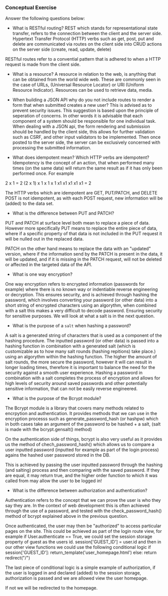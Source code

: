### Conceptual Exercise

Answer the following questions below:

- What is RESTful routing?
REST which stands for representational state transfer, refers to the connection between the client and the server side. Hypertext Transfer Protocol (HTTP) verbs such as get, post, put and delete are communicated via routes on the client side into CRUD actions on the server side (create, read, update, delete)

RESTful routes refer to a convential pattern that is adhered to when a HTTP request is made from the client side. 


- What is a resource?
A resource in relation to the web, is anything that can be obtained from the world wide web. These are commonly seen in the case of URLs, (Universal Resource Locator) or URI (Uniform Resource Indicator). Resources can be used to retrieve data, media.

- When building a JSON API why do you not include routes to render a form that when submitted creates a new user?
This is advised as to prevent security issues. This suggestion is based upon the principle of seperation of concerns. In other words it is advisable that each component of a system should be responsible for one individual task. When dealing with a JSON api, the form rendering and submission should be handled by the client side, this allows for further validation such as CSRF, and other input validators to be implemented. Then once posted to the server side, the server can be exclusively concerned with processing the submitted information. 


- What does idempotent mean? Which HTTP verbs are idempotent?
Idempotency is the concept of an action, that when performed many times (on the same data) will return the same result as if it has only been performed once. 
For example 

2 x 1 = 2
(2 x 1) x 1 x 1 x 1 x1 x1 x1 x1 x1 = 2

The HTTP verbs which are idempotent are GET, PUT/PATCH, and DELETE
POST is not idempotent, as with each POST request, new information will be (added) to the data set. 

- What is the difference between PUT and PATCH?

PUT and PATCH at surface level both mean to replace a piece of data. However more specifically PUT means to replace the entire piece of data, where if a specific property of that data is not included in the PUT request it will be nulled out in the replaced data. 

PATCH on the other hand means to replace the data with an "updated" version, where if the information send by the PATCH is present in the data, it will be updated, and if it is missing in the PATCH request, will not be deleted or affected in the targeted data of the API. 

- What is one way encryption?

One way encryption refers to encrypted information (passwords for example) where there is no known way or indentiable reverse engineering or decryption. This ensures security, and is achieved through hashing the password, which involves converting your password (or other data) into a short string of encrypted characters using an algorythm, when combined with a salt this makes a very difficult to decode password. Ensuring security for sensitive purposes. We will look at what a salt is in the next question. 

- What is the purpose of a `salt` when hashing a password?

A salt is a generated string of characters that is used as a component of the hashing procedure. The inputted password (or other data) is passed into a hashing function in combination with a generated salt (which is customizable as to how many salt rounds (hashing repitions) take place.) using an algorythm within the hashing function. The higher the amount of salt rounds, the more secure the password, however it will can result in longer loading times, therefore it is important to balance the need for the security against a smooth user experience. Hashing a password in combination with a salt completes the process of encryption and allows for high levels of security around saved passwords and other potentially sensitive information, that can not be easily reverse engineered. 

- What is the purpose of the Bcrypt module?

The Bcrypt module is a library that covers many methods related to encrpytion and authentication. It provides methods that we can use in the encryption processs such as generate_password_hash (or hashpw) which in both cases take an argument of the password to be hashed + a salt, (salt is made with the bcrypt.gensalt() method)

On the authentication side of things, bcrypt is also very useful as it provides us the method of chech_password_hash() which allows us to compare a user inputted password (inputted for example as part of the login process) agains the hashed user password stored in the DB. 

This is achieved by passing the user inputted password through the hashing (and salting) process and then comparing with the saved password. If they are equal, it may return true, and the higher order function to which it was called from may allow the user to be logged in! 

- What is the difference between authorization and authentication?

Authentication refers to the concept that we can prove the user is who they say they are. In the context of web development this is often achieved through the use of a password, and tested with the check_password_hash() method of bcrypt explained above in the previous question. 

Once authenticated, the user may then be "authorized" to access particular pages on the site. This could be achieved as part of the login route view, for example if User.authenticate == True, we could set the session storage property of guest as the users id. 
session['GUEST_ID'] = user.id
and then in our other view functions we could use the following conditional logic 
if session['GUEST_ID']:
    return_template('user_homepage.html')
else:
    return redirect("/")

The last piece of conditional logic is a simple example of authorization, if the user is logged in and declared (added) to the session storage, authorization is passed and we are allowed view the user homepage. 

If not we will be redirected to the homepage. 